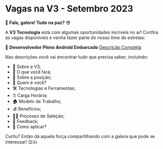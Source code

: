 # Vagas na V3 - Setembro 2023

🚀 **Fala, galera! Tudo na paz?** 😎

A **V3 Tecnologia** está com algumas oportunidades incríveis no ar! Confira as vagas disponíveis e venha fazer parte do nosso time de estrelas:

🔧 **Desenvolvedor Pleno Android Embarcado**
[Descrição Completa](https://github.com/v3-tecnologia/descricoes-de-cargos/blob/main/desenvolvedor-pleno-android-embarcado-na-v3.md)

Nas descrições você vai encontrar tudo que precisa saber, incluindo:

- 🌟 Sobre a V3;
- 🚀 O que você fará;
- 🏅 Sobre a posição;
- 👥 Quem é você?
- 🛠️ Tecnologias e Ferramentas;
- ⏰ Carga Horária;
- 🏠 Modelo de Trabalho;
- 💰 Benefícios;
- 🧑‍⚖️ Processo de Seleção;
- 📢 Feedback;
- 📩 Como aplicar?

Curtiu? Então dá aquela força compartilhando com a galera que pode se interessar! 😉👍
